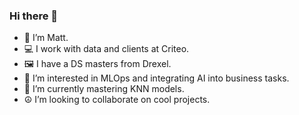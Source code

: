 ### Hi there 👋

- 👋 I’m Matt.
- 💻 I work with data and clients at Criteo.
- 🖼️ I have a DS masters from Drexel.
- 👀 I’m interested in MLOps and integrating AI into business tasks.
- 🌱 I’m currently mastering KNN models.
- ☮️ I’m looking to collaborate on cool projects.

